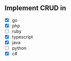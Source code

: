## Implement CRUD in 
- [x] go
- [x] php
- [ ] ruby
- [x] typescript
- [x] java
- [ ] python
- [x] c#
